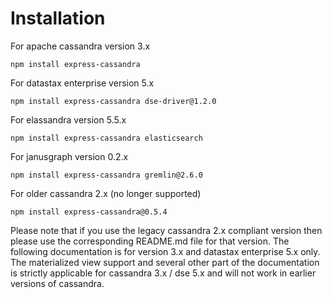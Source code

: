 # Installation

For apache cassandra version 3.x

    npm install express-cassandra

For datastax enterprise version 5.x

    npm install express-cassandra dse-driver@1.2.0

For elassandra version 5.5.x

    npm install express-cassandra elasticsearch

For janusgraph version 0.2.x

    npm install express-cassandra gremlin@2.6.0

For older cassandra 2.x (no longer supported)

    npm install express-cassandra@0.5.4

Please note that if you use the legacy cassandra 2.x compliant version then please use the corresponding README.md file for that version. The following documentation is for version 3.x and datastax enterprise 5.x only. The materialized view support and several other part of the documentation is strictly applicable for cassandra 3.x / dse 5.x and will not work in earlier versions of cassandra.
